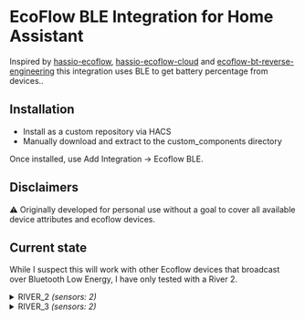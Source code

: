 # EcoFlow BLE Integration for Home Assistant
Inspired by [hassio-ecoflow](https://github.com/vwt12eh8/hassio-ecoflow), [hassio-ecoflow-cloud](https://github.com/tolwi/hassio-ecoflow-cloud) and [ecoflow-bt-reverse-engineering](https://github.com/nielsole/ecoflow-bt-reverse-engineering) this integration uses BLE to get battery percentage from devices..

## Installation

- Install as a custom repository via HACS
- Manually download and extract to the custom_components directory

Once installed, use Add Integration -> Ecoflow BLE.

## Disclaimers

⚠️ Originally developed for personal use without a goal to cover all available device attributes and ecoflow devices.

## Current state

While I suspect this will work with other Ecoflow devices that broadcast over Bluetooth Low Energy, I have only tested with a River 2.

<details><summary> RIVER_2 <i>(sensors: 2)</i> </summary>
<p>

*Sensors*
- Battery Level
- RSSI

</p></details>

<details><summary> RIVER_3 <i>(sensors: 2)</i> </summary>
<p>

*Sensors*
- Battery Level
- RSSI

</p></details>

